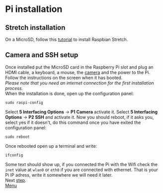 # Pi installation

## Stretch installation

On a MicroSD, follow this [tutorial](https://www.raspberrypi.org/documentation/installation/installing-images/ "Raspbian Stretch installation tutorial") to install Raspbian Stretch.

## Camera and SSH setup

Once installed put the MicroSD card in the Raspberry Pi slot and plug an HDMI cable, a keyboard, a mouse, the [camera](https://thepihut.com/blogs/raspberry-pi-tutorials/16021420-how-to-install-use-the-raspberry-pi-camera "Camera installation tutorial") and the power to the Pi.  
Follow the instructions on the screen when it has booted.  
*Please note that you need an internet connection for the first installation process.*  
When the installation is done, open up the configuration panel:
```
sudo raspi-config
```
Select **5 Interfacing Options** -> **P1 Camera** activate it.
Select **5 Interfacing Options** -> **P2 SSH** and activate it.
Now you should reboot, if it asks you, select yes if it doesn't, do this command once you have exited the configuration panel:
```
sudo reboot
```
Once rebooted open up a terminal and write:
```
ifconfig
```
Some text should show up, if you connected the Pi with the Wifi check the `inet` value at `wlan0` or `eth0` if you are connected with ethernet.
That is your Pi IP adress, write it somewhere we will need it later.  
Next [step](./SAM.md "Movidius SDK installation").  
[Menu](../README.md "Menu")

